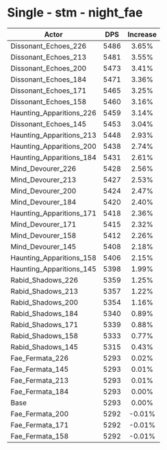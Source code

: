 # Single - stm - night_fae
| Actor | DPS | Increase |
|---|:---:|:---:|
|Dissonant_Echoes_226|5486|3.65%|
|Dissonant_Echoes_213|5481|3.55%|
|Dissonant_Echoes_200|5473|3.41%|
|Dissonant_Echoes_184|5471|3.36%|
|Dissonant_Echoes_171|5465|3.25%|
|Dissonant_Echoes_158|5460|3.16%|
|Haunting_Apparitions_226|5459|3.14%|
|Dissonant_Echoes_145|5453|3.04%|
|Haunting_Apparitions_213|5448|2.93%|
|Haunting_Apparitions_200|5438|2.74%|
|Haunting_Apparitions_184|5431|2.61%|
|Mind_Devourer_226|5428|2.56%|
|Mind_Devourer_213|5427|2.53%|
|Mind_Devourer_200|5424|2.47%|
|Mind_Devourer_184|5420|2.40%|
|Haunting_Apparitions_171|5418|2.36%|
|Mind_Devourer_171|5415|2.32%|
|Mind_Devourer_158|5412|2.26%|
|Mind_Devourer_145|5408|2.18%|
|Haunting_Apparitions_158|5406|2.15%|
|Haunting_Apparitions_145|5398|1.99%|
|Rabid_Shadows_226|5359|1.25%|
|Rabid_Shadows_213|5357|1.22%|
|Rabid_Shadows_200|5354|1.16%|
|Rabid_Shadows_184|5340|0.89%|
|Rabid_Shadows_171|5339|0.88%|
|Rabid_Shadows_158|5333|0.77%|
|Rabid_Shadows_145|5315|0.43%|
|Fae_Fermata_226|5293|0.02%|
|Fae_Fermata_145|5293|0.01%|
|Fae_Fermata_213|5293|0.01%|
|Fae_Fermata_184|5293|0.00%|
|Base|5293|0.00%|
|Fae_Fermata_200|5292|-0.01%|
|Fae_Fermata_171|5292|-0.01%|
|Fae_Fermata_158|5292|-0.01%|
